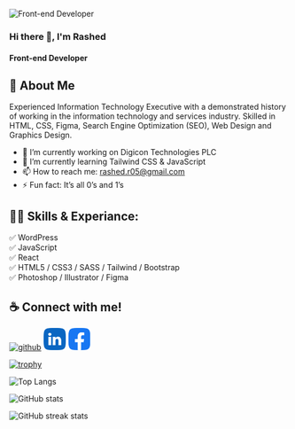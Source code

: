 ![Front-end Developer](https://media.licdn.com/dms/image/v2/D5622AQHbd1kZmOFIIg/feedshare-shrink_800/B56ZUxitDBGoAg-/0/1740292937048?e=1743033600&v=beta&t=NliYUhvWUWy3yHvc5lCRb9WH0G-3-7IlbiVtJI6XyCg)

### Hi there 👋, I'm Rashed
#### Front-end Developer

## 🚀 About Me
Experienced Information Technology Executive with a demonstrated history of working in the information technology and services industry. Skilled in HTML, CSS, Figma, Search Engine Optimization (SEO), Web Design and Graphics Design.

- 🔭 I’m currently working on Digicon Technologies PLC 
- 🌱 I’m currently learning Tailwind CSS & JavaScript 
- 📫 How to reach me: rashed.r05@gmail.com 
- ⚡ Fun fact: It’s all 0’s and 1’s 

## 👨‍💻 Skills & Experiance: 
✅ WordPress <br> 
✅ JavaScript <br>
✅ React <br>
✅ HTML5 / CSS3 / SASS / Tailwind / Bootstrap <br>
✅ Photoshop / Illustrator / Figma <br>

## ☕ Connect with me!

[<img src='https://cdn.worldvectorlogo.com/logos/github-icon-2.svg' alt='github' height='40'>](https://github.com/rashedhub)  [<img src='https://raw.githubusercontent.com/shovoalways/shovoalways/main/img/linkedin.png' alt='linkedin' height='40'>](https://www.linkedin.com/in/mdrashed05/)  [<img src='https://raw.githubusercontent.com/shovoalways/shovoalways/main/img/facebook.png' alt='facebook' height='40'>](https://www.facebook.com/mdrashed.05)  

[![trophy](https://github-profile-trophy.vercel.app/?username=rashedhub)](https://github.com/ryo-ma/github-profile-trophy)

![Top Langs](https://github-readme-stats.vercel.app/api/top-langs/?username=rashedhub&layout=compact&theme=transparent)

![GitHub stats](https://github-readme-stats.vercel.app/api?username=rashedhub&show_icons=true&theme=transparent)  

![GitHub streak stats](https://streak-stats.demolab.com/?user=rashedhub&theme=transparent)  

